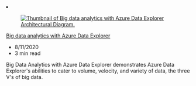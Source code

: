 <!-- This file is automatically generated by build/architectures/build_index.py. Any updates will be lost. -->

<!-- markdownlint-disable MD033 -->

<li class="grid-item item-column" data-categories="Analytics ">
<article class="card">
    <div class="card-header has-margin-bottom-none" aria-hidden="true">
        <figure class="image diagram has-height-175 has-overflow-hidden level">
            <a href="/azure/architecture/solution-ideas/articles/big-data-azure-data-explorer"><img src="/azure/architecture/browse/thumbs/big-data-azure-data-explorer.png" class="diagram" alt="Thumbnail of Big data analytics with Azure Data Explorer Architectural Diagram." data-linktype="relative-path"></a>
        </figure>
    </div>
    <div class="card-content">
        <a class="card-content-title has-margin-top-none" href="/azure/architecture/solution-ideas/articles/big-data-azure-data-explorer">
            <p>Big data analytics with Azure Data Explorer</p>
        </a>
        <ul class="card-content-metadata">
            <li>8/11/2020</li>
            <li>3 min read</li>
        </ul>
        <p class="card-content-description">Big Data Analytics with Azure Data Explorer demonstrates Azure Data Explorer's abilities to cater to volume, velocity, and variety of data, the three V's of big data.</p>
        <div class="bottom-to-top-fade is-hidden-mobile"></div>
    </div>
</article>
</li>
